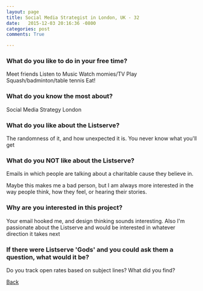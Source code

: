 ```yaml
---
layout: page
title: Social Media Strategist in London, UK - 32
date:   2015-12-03 20:16:36 -0800
categories: post
comments: True

---
```


### What do you like to do in your free time?
<p>Meet friends
Listen to Music
Watch momies/TV
Play Squash/badminton/table tennis
Eat!</p>

### What do you know the most about?
<p>Social Media Strategy
London</p>

### What do you like about the Listserve?
<p>The randomness of it, and how unexpected it is. You never know what you'll get</p>

### What do you NOT like about the Listserve?
<p>Emails in which people are talking about a charitable cause they believe in.

Maybe this makes me a bad person, but I am always more interested in the way people think, how they feel, or hearing their stories.</p>

### Why are you interested in this project?
<p>Your email hooked me, and design thinking sounds interesting. Also I'm passionate about the Listserve and would be interested in whatever direction it takes next</p>

### If there were Listserve 'Gods' and you could ask them a question, what would it be?
<p>Do you track open rates based on subject lines? What did you find?</p>

[Back][1]

[1]: /home/responders/all